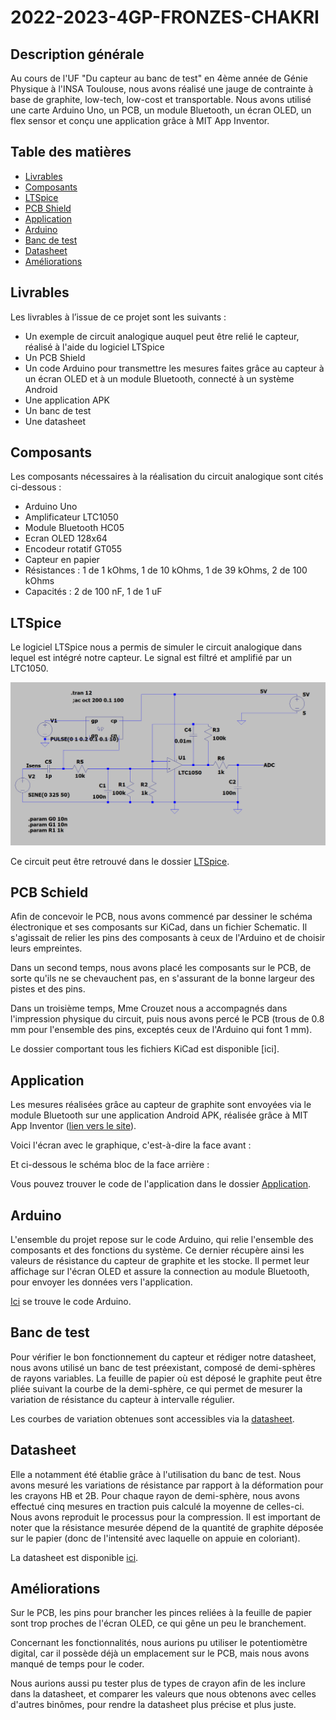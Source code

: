 # 2022-2023-4GP-FRONZES-CHAKRI
## Description générale

Au cours de l'UF "Du capteur au banc de test" en 4ème année de Génie Physique à l'INSA Toulouse, nous avons réalisé une jauge de contrainte à base de graphite, low-tech, low-cost et transportable. Nous avons utilisé une carte Arduino Uno, un PCB, un module Bluetooth, un écran OLED, un flex sensor et conçu une application grâce à MIT App Inventor.

## Table des matières
* [Livrables](#livr)
* [Composants](#comp)
* [LTSpice](#spice)
* [PCB Shield](#pcb)
* [Application](#app)
* [Arduino](#ard)
* [Banc de test](#banc)
* [Datasheet](#data)
* [Améliorations](#amel)

<div id='livr'/>

## Livrables

Les livrables à l’issue de ce projet sont les suivants :

* Un exemple de circuit analogique auquel peut être relié le capteur, réalisé à l'aide du logiciel LTSpice
* Un PCB Shield
* Un code Arduino pour transmettre les mesures faites grâce au capteur à un écran OLED et à un module Bluetooth, connecté à un système Android
* Une application APK
* Un banc de test
* Une datasheet

<div id='comp'/>

## Composants

Les composants nécessaires à la réalisation du circuit analogique sont cités ci-dessous :

* Arduino Uno
* Amplificateur LTC1050
* Module Bluetooth HC05
* Ecran OLED 128x64
* Encodeur rotatif GT055
* Capteur en papier
* Résistances : 1 de 1 kOhms, 1 de 10 kOhms, 1 de 39 kOhms, 2 de 100 kOhms
* Capacités : 2 de 100 nF, 1 de 1 uF

<div id='spice'/>

## LTSpice

Le logiciel LTSpice nous a permis de simuler le circuit analogique dans lequel est intégré notre capteur. Le signal est filtré et amplifié par un LTC1050.

![spice](https://github.com/MOSH-Insa-Toulouse/2022-2023-4GP-FRONZES-CHAKRI/blob/main/LTSpice/Circuit%20LTSpice.PNG)

Ce circuit peut être retrouvé dans le dossier [LTSpice](https://github.com/MOSH-Insa-Toulouse/2022-2023-4GP-FRONZES-CHAKRI/tree/main/LTSpice).

<div id='pcb'/>

## PCB Schield

Afin de concevoir le PCB, nous avons commencé par dessiner le schéma électronique et ses composants sur KiCad, dans un fichier Schematic. Il s'agissait de relier les pins des composants à ceux de l'Arduino et de choisir leurs empreintes.

Dans un second temps, nous avons placé les composants sur le PCB, de sorte qu'ils ne se chevauchent pas, en s'assurant de la bonne largeur des pistes et des pins.

Dans un troisième temps, Mme Crouzet nous a accompagnés dans l'impression physique du circuit, puis nous avons percé le PCB (trous de 0.8 mm pour l'ensemble des pins, exceptés ceux de l'Arduino qui font 1 mm).

Le dossier comportant tous les fichiers KiCad est disponible [ici].

<div id='app'/>

## Application

Les mesures réalisées grâce au capteur de graphite sont envoyées via le module Bluetooth sur une application Android APK, réalisée grâce à MIT App Inventor ([lien vers le site](https://appinventor.mit.edu/)).

Voici l'écran avec le graphique, c'est-à-dire la face avant :

Et ci-dessous le schéma bloc de la face arrière :

Vous pouvez trouver le code de l'application dans le dossier [Application](https://github.com/MOSH-Insa-Toulouse/2022-2023-4GP-FRONZES-CHAKRI/tree/main/Bluetooth_Application).

<div id='ard'/>

## Arduino

L'ensemble du projet repose sur le code Arduino, qui relie l'ensemble des composants et des fonctions du système. Ce dernier récupère ainsi les valeurs de résistance du capteur de graphite et les stocke. Il permet leur affichage sur l'écran OLED et assure la connection au module Bluetooth, pour envoyer les données vers l'application.

[Ici](https://github.com/MOSH-Insa-Toulouse/2022-2023-4GP-FRONZES-CHAKRI/tree/main/Arduino_Program) se trouve le code Arduino.

<div id='banc'/>

## Banc de test

Pour vérifier le bon fonctionnement du capteur et rédiger notre datasheet, nous avons utilisé un banc de test préexistant, composé de demi-sphères de rayons variables. La feuille de papier où est déposé le graphite peut être pliée suivant la courbe de la demi-sphère, ce qui permet de mesurer la variation de résistance du capteur à intervalle régulier.

Les courbes de variation obtenues sont accessibles via la [datasheet](https://github.com/MOSH-Insa-Toulouse/2022-2023-4GP-FRONZES-CHAKRI/blob/main/Datasheet/Datasheet.pdf).

<div id='data'/>

## Datasheet

Elle a notamment été établie grâce à l'utilisation du banc de test. Nous avons mesuré les variations de résistance par rapport à la déformation pour les crayons HB et 2B. Pour chaque rayon de demi-sphère, nous avons effectué cinq mesures en traction puis calculé la moyenne de celles-ci. Nous avons reproduit le processus pour la compression. Il est important de noter que la résistance mesurée dépend de la quantité de graphite déposée sur le papier (donc de l'intensité avec laquelle on appuie en coloriant).

La datasheet est disponible [ici](https://github.com/MOSH-Insa-Toulouse/2022-2023-4GP-FRONZES-CHAKRI/blob/main/Datasheet/Datasheet.pdf).

<div id='amel'/>

## Améliorations

Sur le PCB, les pins pour brancher les pinces reliées à la feuille de papier sont trop proches de l'écran OLED, ce qui gêne un peu le branchement.

Concernant les fonctionnalités, nous aurions pu utiliser le potentiomètre digital, car il possède déjà un emplacement sur le PCB, mais nous avons manqué de temps pour le coder.

Nous aurions aussi pu tester plus de types de crayon afin de les inclure dans la datasheet, et comparer les valeurs que nous obtenons avec celles d'autres binômes, pour rendre la datasheet plus précise et plus juste.

